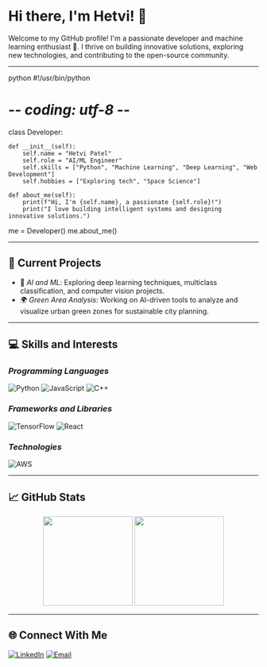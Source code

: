 # Hi there, I'm Hetvi! 👋

Welcome to my GitHub profile! I'm a passionate developer and machine learning enthusiast 🌟. I thrive on building innovative solutions, exploring new technologies, and contributing to the open-source community.

---
python
#!/usr/bin/python
# -*- coding: utf-8 -*-

class Developer:

    def __init__(self):
        self.name = "Hetvi Patel"
        self.role = "AI/ML Engineer"
        self.skills = ["Python", "Machine Learning", "Deep Learning", "Web Development"]
        self.hobbies = ["Exploring tech", "Space Science"]

    def about_me(self):
        print(f"Hi, I'm {self.name}, a passionate {self.role}!")
        print("I love building intelligent systems and designing innovative solutions.")

me = Developer()
me.about_me()

---
## 🔭 Current Projects

- 🌱 *AI and ML*: Exploring deep learning techniques, multiclass classification, and computer vision projects.
- 🌍 *Green Area Analysis*: Working on AI-driven tools to analyze and visualize urban green zones for sustainable city planning.

---

## 💻 Skills and Interests

### *Programming Languages*
![Python](https://img.shields.io/badge/-Python-05122A?style=flat&logo=python)
![JavaScript](https://img.shields.io/badge/-JavaScript-05122A?style=flat&logo=javascript)
![C++](https://img.shields.io/badge/-C++-05122A?style=flat&logo=cplusplus)

### *Frameworks and Libraries*
![TensorFlow](https://img.shields.io/badge/-TensorFlow-05122A?style=flat&logo=tensorflow)
![React](https://img.shields.io/badge/-React-05122A?style=flat&logo=react)

### *Technologies*
![AWS](https://img.shields.io/badge/-AWS-05122A?style=flat&logo=amazon-aws)

---

## 📈 GitHub Stats

<div align="center">
  <img height="180em" src="https://github-readme-stats.vercel.app/api?username=HetviPatel145&show_icons=true&theme=radical&hide_border=true&count_private=true" />
  <!--<img height="180em" src="https://github-readme-streak-stats.herokuapp.com/?user=MoxitShah6114&theme=radical&hide_border=true" />-->
  <img height="180em" src="https://github-readme-stats.vercel.app/api/top-langs/?username=HetviPatel145&layout=compact&theme=radical&hide_border=true" />
</div>


---

## 🌐 Connect With Me

[![LinkedIn](https://img.shields.io/badge/-LinkedIn-0077B5?style=flat&logo=linkedin&logoColor=white)]([https://www.linkedin.com/in/hetvi-patel145/](https://www.linkedin.com/in/hetvi-patel145/))
[![Email](https://img.shields.io/badge/-Email-D14836?style=flat&logo=gmail&logoColor=white)](mailto:hetvinp14@gmail.com)
<!--[![Portfolio](https://img.shields.io/badge/-Portfolio-05122A?style=flat&logo=About.me)](https://yourportfolio.com) -->

<!---

## 🏆 Achievements

- 🥇 Built multiclass classification systems for diverse environments like forests and plains.
- 🌟 Developed a satellite imagery tool to detect urban tree-cut risk zones.
- 🌍 Published research on sustainable AI-driven urban planning.

---

## ⚡ Fun Facts About Me

- 🎨 I love combining tech with design to create engaging user interfaces.
- 🧩 I enjoy solving puzzles and brainteasers.
- 🎮 Avid gamer with an interest in game-based learning platforms.
-->
